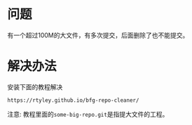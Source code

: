 # 问题 
有一个超过100M的大文件，有多次提交，后面删除了也不能提交。

# 解决办法
安装下面的教程解决
```
https://rtyley.github.io/bfg-repo-cleaner/
```
注意:
教程里面的`some-big-repo.git`是指提大文件的工程。